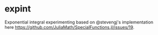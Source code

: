 # expint

Exponential integral experimenting based on @stevengj's implementation here https://github.com/JuliaMath/SpecialFunctions.jl/issues/19.
